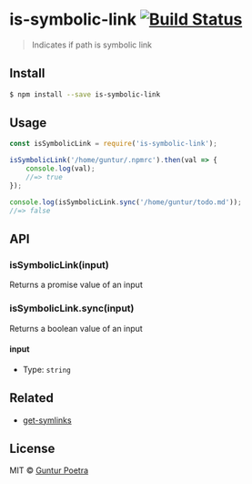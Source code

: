 # is-symbolic-link [![Build Status](https://travis-ci.org/iguntur/is-symbolic-link.svg?branch=master)](https://travis-ci.org/iguntur/is-symbolic-link)

> Indicates if path is symbolic link


## Install

``` bash
$ npm install --save is-symbolic-link
```


## Usage

```js
const isSymbolicLink = require('is-symbolic-link');

isSymbolicLink('/home/guntur/.npmrc').then(val => {
	console.log(val);
	//=> true
});

console.log(isSymbolicLink.sync('/home/guntur/todo.md'));
//=> false
```


## API

### isSymbolicLink(input)

Returns a promise value of an input

### isSymbolicLink.sync(input)

Returns a boolean value of an input

#### input

- Type: `string`


## Related

- [get-symlinks](https://github.com/iguntur/get-symlinks)


## License

MIT © [Guntur Poetra](http://guntur.starmediateknik.com)
